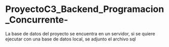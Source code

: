 # ProyectoC3_Backend_Programacion_Concurrente-

La base de datos del proyecto se encuentra en un servidor, si se quiere ejecutar con una base de datos local, se adjunto el archivo sql

